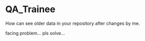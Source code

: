# QA_Trainee
How can see older data in your repository after changes by me.

facing problem...
pls solve...
